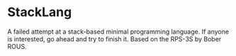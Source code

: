 # StackLang
A failed attempt at a stack-based minimal programming language. If anyone is interested, go ahead and try to finish it.
Based on the RPS-3S by Bober ROUS.
